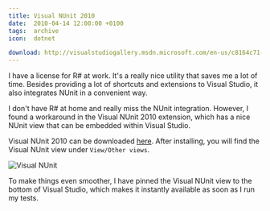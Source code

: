```yaml
---
title: Visual NUnit 2010
date:  2010-04-14 12:00:00 +0100
tags:  archive
icon:  dotnet

download: http://visualstudiogallery.msdn.microsoft.com/en-us/c8164c71-0836-4471-80ce-633383031099
---
```


I have a license for R# at work. It's a really nice utility that saves me a lot of
time. Besides providing a lot of shortcuts and extensions to Visual Studio, it also
integrates NUnit in a convenient way.

I don't have R# at home and really miss the NUnit integration. However, I found a
workaround in the Visual NUnit 2010 extension, which has a nice NUnit view that can
be embedded within Visual Studio.

Visual NUnit 2010 can be downloaded [here]({{page.download}}). After installing, you
will find the Visual NUnit view under `View/Other views`.

![Visual NUnit](/assets/blog/2010/04-14.png)

To make things even smoother, I have pinned the Visual NUnit view to the bottom
of Visual Studio, which makes it instantly available as soon as I run my tests.